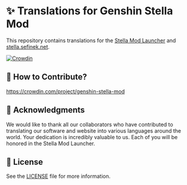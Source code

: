 # ✨ Translations for Genshin Stella Mod
This repository contains translations for the [Stella Mod Launcher](launcher) and [stella.sefinek.net](website).

[![Crowdin](https://badges.crowdin.net/genshin-stella-mod/localized.svg)](https://crowdin.com/project/genshin-stella-mod)

## 📁 How to Contribute?
https://crowdin.com/project/genshin-stella-mod

## 💙 Acknowledgments
We would like to thank all our collaborators who have contributed to translating our software and website into various languages around the world.
Your dedication is incredibly valuable to us. Each of you will be honored in the Stella Mod Launcher.

## 🔑 License
See the [LICENSE](LICENSE) file for more information.